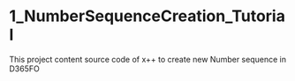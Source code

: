 # 1_NumberSequenceCreation_Tutorial
This project content source code of x++ to create new Number sequence in D365FO
